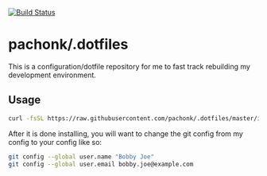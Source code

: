 [![Build Status](https://travis-ci.org/pachonk/.dotfiles.svg?branch=master)](https://travis-ci.org/pachonk/.dotfiles)

# pachonk/.dotfiles

This is a configuration/dotfile repository for me to fast track rebuilding my development environment.

## Usage

```bash
curl -fsSL https://raw.githubusercontent.com/pachonk/.dotfiles/master/install-scripts/install.sh | bash
```

After it is done installing, you will want to change the git config from my config to your config like so:

```bash
git config --global user.name "Bobby Joe"
git config --global user.email bobby.joe@example.com
```
